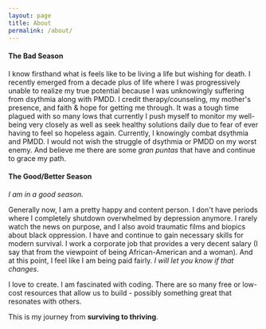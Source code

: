 ```yaml
---
layout: page
title: About
permalink: /about/
---
```

#### The Bad Season
I know firsthand what is feels like to be living a life but wishing for death. I recently emerged from a decade plus of life where I was progressively unable to realize my true potential because I was unknowingly suffering from dsythmia along with PMDD. I credit therapy/counseling, my mother's presence, and faith & hope for getting me through. It was a tough time plagued with so many lows that currently I push myself to monitor my well-being very closely as well as seek healthy solutions daily due to fear of ever having to feel so hopeless again. Currently, I knowingly combat dsythmia and PMDD. I would not wish the struggle of dsythmia or PMDD on my worst enemy. And believe me there are some *gran puntas* that have and continue to grace my path.

#### The Good/Better Season
*I am in a good season.*

Generally now, I am a pretty happy and content person. I don't have periods where I completely shutdown overwhelmed by depression anymore. I rarely watch the news on purpose, and I also avoid traumatic films and biopics about black oppression. I have and continue to gain necessary skills for modern survival. I work a corporate job that provides a very decent salary (I say that from the viewpoint of being African-American and a woman). And at this point, I feel like I am being paid fairly. *I will let you know if that changes*.

I love to create. I am fascinated with coding. There are so many free or low-cost resources that allow us to build - possibly something great that resonates with others.

This is my journey from **surviving to thriving**.  
